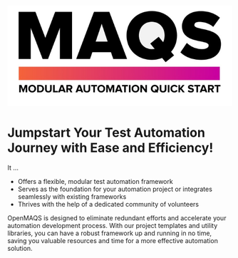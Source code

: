 <p align="center">
  <img src="https://github.com/MAQS-Framework/.github/blob/6ceeecb6141db5177fc2e6d6db5470c574e23e27/profile/maqsfull.png" alt="MAQS Logo">
</p>

# Jumpstart Your Test Automation Journey with Ease and Efficiency!

It …

- Offers a flexible, modular test automation framework
- Serves as the foundation for your automation project or integrates seamlessly with existing frameworks
- Thrives with the help of a dedicated community of volunteers

OpenMAQS is designed to eliminate redundant efforts and accelerate your automation development process. With our project templates and utility libraries, you can have a robust framework up and running in no time, saving you valuable resources and time for a more effective automation solution.
